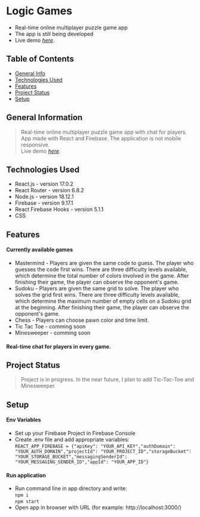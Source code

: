 # Logic Games
- Real-time online multiplayer puzzle game app
- The app is still being developed
- Live demo [_here_](https://logic-games-feae1.web.app/).

## Table of Contents
* [General Info](#general-information)
* [Technologies Used](#technologies-used)
* [Features](#features)
* [Project Status](#project-status)
* [Setup](#setup)

## General Information
> Real-time online multiplayer puzzle game app with chat for players. App made with React and Firebase.
> The application is not mobile responsive. <br/> 
> Live demo [_here_](https://logic-games-feae1.web.app/).

## Technologies Used
- React.js - version 17.0.2
- React Router - version 6.8.2
- Node.js - version 18.12.1
- Firebase - version 9.17.1
- React Firebase Hooks - version 5.1.1
- CSS

## Features
#### Currently available games
- Mastermind - Players are given the same code to guess. The player who guesses the code first wins. There are three difficulty levels available, which determine the total number of colors involved in the game. After finishing their game, the player can observe the opponent's game.
- Sudoku - Players are given the same grid to solve. The player who solves the grid first wins. There are three difficulty levels available, which determine the maximum number of empty cells on a Sudoku grid at the beginning. After finishing their game, the player can observe the opponent's game.
- Chess - Players can choose pawn color and time limit.
- Tic Tac Toe - comming soon
- Minesweeper - comming soon
#### Real-time chat for players in every game.

## Project Status
> Project is in progress. In the near future, I plan to add Tic-Tac-Toe and Minesweeper.

## Setup
#### Env Variables
- Set up your Firebase Project in Firebase Console
- Create .env file and add appropriate variables: <br/>
`REACT_APP_FIREBASE = {"apiKey": "YOUR_API_KEY","authDomain": "YOUR_AUTH_DOMAIN","projectId": "YOUR_PROJECT_ID","storageBucket": "YOUR_STORAGE_BUCKET","messagingSenderId": "YOUR_MESSAGING_SENDER_ID","appId": "YOUR_APP_ID"}` <br/>

#### Run application
- Run command line in app directory and write: <br/>
`npm i` <br/>
`npm start`
- Open app in browser with URL (for example: http://localhost:3000/)
